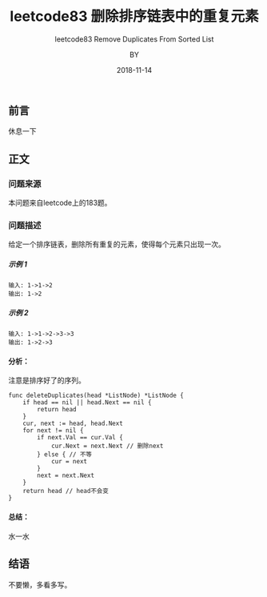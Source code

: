 ﻿---
layout:     post
title:      leetcode83 删除排序链表中的重复元素
subtitle:   leetcode83 Remove Duplicates From Sorted List
date:       2018-11-14
author:     BY
header-img: img/post-bg-universe.jpg
catalog: true
tags:
    - Blog
---


## 前言

休息一下

## 正文

### 问题来源

本问题来自leetcode上的183题。  
### 问题描述

给定一个排序链表，删除所有重复的元素，使得每个元素只出现一次。
##### 示例 1
```
输入: 1->1->2
输出: 1->2
```  
##### 示例 2
```
输入: 1->1->2->3->3
输出: 1->2->3
```  
#### 分析：
注意是排序好了的序列。
```
func deleteDuplicates(head *ListNode) *ListNode {
	if head == nil || head.Next == nil {
		return head
	}
	cur, next := head, head.Next	
	for next != nil {
		if next.Val == cur.Val {
			cur.Next = next.Next // 删除next			
		} else { // 不等
			cur = next
		}
		next = next.Next
	}	
	return head // head不会变
}
```

#### 总结：
水一水

## 结语
不要懒，多看多写。
